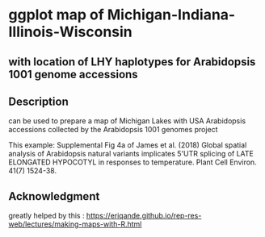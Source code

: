 # ggplot map of Michigan-Indiana-Illinois-Wisconsin
## with location of LHY haplotypes for Arabidopsis 1001 genome accessions

## Description
can be used to prepare a map of Michigan Lakes with USA Arabidopsis accessions collected by the Arabidopsis 1001 genomes project

This example: Supplemental Fig 4a of James et al. (2018) Global spatial analysis of Arabidopsis natural variants implicates 5'UTR splicing of LATE ELONGATED HYPOCOTYL in responses to temperature. Plant Cell Environ. 41(7) 1524-38.

## Acknowledgment

greatly helped by this : https://eriqande.github.io/rep-res-web/lectures/making-maps-with-R.html
